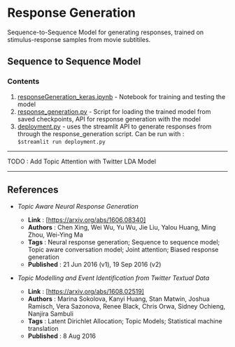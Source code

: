 # Response Generation

Sequence-to-Sequence Model for generating responses, trained on stimulus-response samples from movie subtitiles.

## Sequence to Sequence Model

### Contents

1. [responseGeneration_keras.ipynb](responseGeneration_keras.ipynb) - Notebook for training and testing the model
2. [response_generation.py](response_generation.py) - Script for loading the trained model from saved checkpoints, API for response generation with the model
3. [deployment.py](deployment.py) - uses the streamlit API to generate responses from through the response_generation script. Can be run with :</br> 
`$streamlit run deployment.py`

***

TODO : Add Topic Attention with Twitter LDA Model

***

## References

* _Topic Aware Neural Response Generation_
  * **Link** : [https://arxiv.org/abs/1606.08340]
  * **Authors** : Chen Xing, Wei Wu, Yu Wu, Jie Liu, Yalou Huang, Ming Zhou, Wei-Ying Ma
  * **Tags** : Neural response generation; Sequence to sequence model; Topic aware conversation model; Joint attention; Biased response generation
  * **Published** : 21 Jun 2016 (v1), 19 Sep 2016 (v2)

* _Topic Modelling and Event Identification from Twitter Textual Data_
  * **Link** : [https://arxiv.org/abs/1608.02519]
  * **Authors** : Marina Sokolova, Kanyi Huang, Stan Matwin, Joshua Ramisch, Vera Sazonova, Renee Black, Chris Orwa, Sidney Ochieng, Nanjira Sambuli
  * **Tags** : Latent Dirichlet Allocation; Topic Models; Statistical machine translation
  * **Published** : 8 Aug 2016
